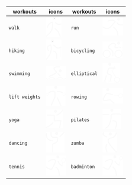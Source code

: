 | workouts | icons | workouts | icons |
| -------- | ----- | -------- | ----- |
| `walk` | ![walk](public/imgs/walk.png) | `run` | ![run](public/imgs/run.png) |
| `hiking` | ![hiking](public/imgs/hiking.png) | `bicycling` | ![bicycling](public/imgs/bicycling.png) |
| `swimming` | ![swimming](public/imgs/swimming.png) | `elliptical` | ![elliptical](public/imgs/elliptical.png) |
| `lift weights` | ![lift weights](public/imgs/lift_weights.png) | `rowing` | ![rowing](public/imgs/rowing.png) |
| `yoga` | ![yoga](public/imgs/yoga.png) | `pilates` | ![pilates](public/imgs/pilates.png) |
| `dancing` | ![dancing](public/imgs/dancing.png) | `zumba` | ![zumba](public/imgs/zumba.png) |
| `tennis` | ![tennis](public/imgs/tennis.png) | `badminton` | ![badminton](public/imgs/badminton.png) |


